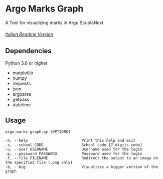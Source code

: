 # Argo Marks Graph
A Tool for visualizing marks in Argo ScuolaNext.
###### [Italian Readme Version](https://github.com/Chris1101/ArgoMarksGraph/blob/master/README-IT.md)

## Dependencies
Python 3.6 or higher
- matplotlib
- numpy
- requests
- json
- argparse
- getpass
- datetime

## Usage
    argo-marks-graph.py [OPTIONS]

    -h, --help                        Print this help and exit
    -s, --school CODE                 School code [7 digits code]
    -u, --user USERNAME               Username used for the login
    -p, --password PASSWORD           Password used for the login
    -f, --file FILENAME               Redirect the output to an image on the specified file (.png only)
    -b, --big                         Visualizes a bigger version of the graph
